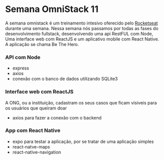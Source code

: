 # Semana OmniStack 11

A semana omnistack é um treinamento intesivo oferecido pelo [Rocketseat](https://rocketseat.com.br) durante uma semana.
Nessa semana nós passamos por todas as fases do desenvolvimento fullstack, desenvolvendo uma api RestFUL com Node, Uma interface web com ReactJS e um aplicativo mobile com React Native.
A aplicação se chama Be The Hero.

### API com Node
- express
- axios
- conexão com o banco de dados utilizando SQLite3

### Interface web com ReactJS
A ONG, ou a instituição, cadastram os seus casos que ficam visiveis para os usuários que queiram doar
- axios para fazer a conexão com o backend

### App com React Native
- expo para testar a aplicação, por se tratar de uma aplicação simples
- react-natve-maps
- react-native-navigation
